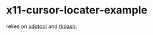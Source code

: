 # x11-cursor-locater-example

relies on [xdotool](http://www.semicomplete.com/projects/xdotool/) and [tkbash](https://github.com/phil294/tkbash).
